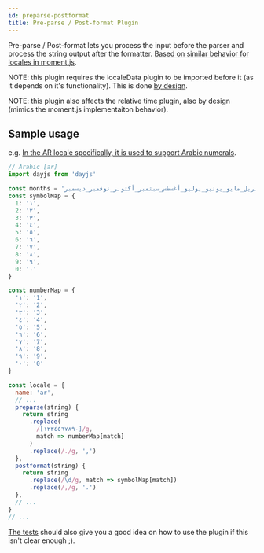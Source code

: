 ```yaml
---
id: preparse-postformat
title: Pre-parse / Post-format Plugin
---
```

Pre-parse / Post-format lets you process the input before the parser and process the string output after the formatter. [Based on similar behavior for locales in moment.js](https://momentjs.com/docs/#/i18n/locale-data/).

NOTE: this plugin requires the localeData plugin to be imported before it (as it depends on it's functionality). This is done [by design](https://github.com/iamkun/dayjs/pull/1255#issuecomment-753325420).

NOTE: this plugin also affects the relative time plugin, also by design (mimics the moment.js implementaiton behavior).

## Sample usage
e.g. [In the AR locale specifically, it is used to support Arabic numerals](https://github.com/iamkun/dayjs/pull/1255/commits/e26e802d767eec89aae02c8cecf87f517600a698).

```javascript
// Arabic [ar]
import dayjs from 'dayjs'

const months = 'يناير_فبراير_مارس_أبريل_مايو_يونيو_يوليو_أغسطس_سبتمبر_أكتوبر_نوفمبر_ديسمبر'.split('_')
const symbolMap = {
  1: '١',
  2: '٢',
  3: '٣',
  4: '٤',
  5: '٥',
  6: '٦',
  7: '٧',
  8: '٨',
  9: '٩',
  0: '٠'
}

const numberMap = {
  '١': '1',
  '٢': '2',
  '٣': '3',
  '٤': '4',
  '٥': '5',
  '٦': '6',
  '٧': '7',
  '٨': '8',
  '٩': '9',
  '٠': '0'
}

const locale = {
  name: 'ar',
  // ...
  preparse(string) {
    return string
      .replace(
        /[١٢٣٤٥٦٧٨٩٠]/g,
        match => numberMap[match]
      )
      .replace(/،/g, ',')
  },
  postformat(string) {
    return string
      .replace(/\d/g, match => symbolMap[match])
      .replace(/,/g, '،')
  },
  // ...
}
// ...
```

[The tests](https://github.com/iamkun/dayjs/blob/dev/test/plugin/preParsePostFormat.test.js) should also give you a good idea on how to use the plugin if this isn't clear enough ;).
